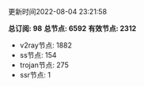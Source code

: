 更新时间2022-08-04 23:21:58

**总订阅: 98**
**总节点: 6592**
**有效节点: 2312**
- v2ray节点: 1882
- ss节点: 154
- trojan节点: 275
- ssr节点: 1
